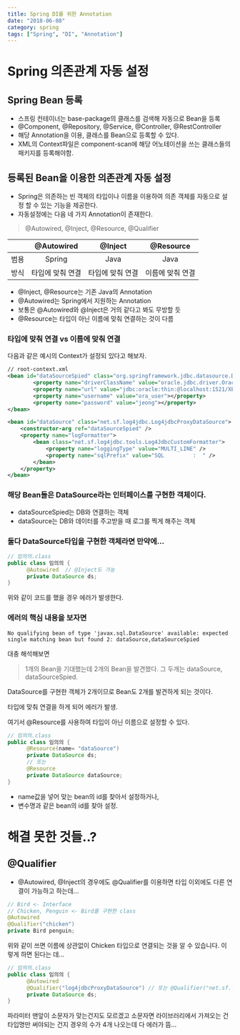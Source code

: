 ```yaml
---
title: Spring DI를 위한 Annotation
date: "2018-06-08"
category: spring
tags: ["Spring", "DI", "Annotation"]
---
```


# Spring 의존관계 자동 설정

## Spring Bean 등록
- 스프링 컨테이너는 base-package의 클래스를 검색해 자동으로 Bean을 등록
- @Component, @Repository, @Service, @Controller, @RestController
- 해당 Annotation을 이용, 클래스를 Bean으로 등록할 수 있다.
- XML의 Context파일은 component-scan에 해당 어노테이션을 쓰는 클래스들의 패키지를 등록해야함.

## 등록된 Bean을 이용한 의존관계 자동 설정
- Spring은 의존하는 빈 객체의 타입이나 이름을 이용하여 의존 객체를 자동으로 설정 할 수 있는 기능을 제공한다.
- 자동설정에는 다음 네 가지 Annotation이 존재한다.
> @Autowired, @Inject, @Resource, @Qualifier

|          | @Autowired      | @Inject        | @Resource |
|:--------:|:---------------:|:--------------:|:--------:|
| 범용     | Spring          | Java           | Java |
| 방식     | 타입에 맞춰 연결 | 타입에 맞춰 연결 | 이름에 맞춰 연결 |

- @Inject, @Resource는 기존 Java의 Annotation
- @Autowired는 Spring에서 지원하는 Annotation
- 보통은 @Autowired와 @Inject은 거의 같다고 봐도 무방할 듯
- @Resource는 타입이 아닌 이름에 맞춰 연결하는 것이 다름

### 타입에 맞춰 연결 vs 이름에 맞춰 연결
다음과 같은 예시의 Context가 설정되 있다고 해보자.

~~~xml
// root-context.xml
<bean id="dataSourceSpied" class="org.springframework.jdbc.datasource.DriverManagerDataSource">
		<property name="driverClassName" value="oracle.jdbc.driver.OracleDriver"></property>
		<property name="url" value="jdbc:oracle:thin:@localhost:1521/XE"></property>
		<property name="username" value="ora_user"></property>
		<property name="password" value="jeong"></property>
</bean>

<bean id="dataSource" class="net.sf.log4jdbc.Log4jdbcProxyDataSource">
	<constructor-arg ref="dataSourceSpied" />
	<property name="logFormatter">
		<bean class="net.sf.log4jdbc.tools.Log4JdbcCustomFormatter">
			<property name="loggingType" value="MULTI_LINE" />
			<property name="sqlPrefix" value="SQL         :  " />
		</bean>
	</property>
</bean>
~~~

### 해당 Bean들은 DataSource라는 인터페이스를 구현한 객체이다.
- dataSourceSpied는 DB와 연결하는 객체
- dataSource는 DB와 데이터를 주고받을 때 로그를 찍게 해주는 객체

### 둘다 DataSource타입을 구현한 객체라면 만약에...

~~~java
// 임의의.class
public class 임의의 {
      @Autowired  // @Inject도 가능
      private DataSource ds;
}
~~~

위와 같이 코드를 했을 경우 에러가 발생한다.
### 에러의 핵심 내용을 보자면 

~~~
No qualifying bean of type 'javax.sql.DataSource' available: expected single matching bean but found 2: dataSource,dataSourceSpied
~~~

대충 해석해보면 
> 1개의 Bean을 기대했는데 2개의 Bean을 발견했다. 그 두개는 dataSource, dataSourceSpied.

DataSource를 구현한 객체가 2개이므로 Bean도 2개를 발견하게 되는 것이다.

타입에 맞춰 연결을 하게 되어 에러가 발생.

여기서 @Resource를 사용하여 타입이 아닌 이름으로 설정할 수 있다.

~~~java
// 임의의.class
public class 임의의 {
      @Resource(name= "dataSource")
      private DataSource ds;
      // 또는
      @Resource
      private DataSource dataSource;
}
~~~

- name값을 넣어 맞는 bean의 id를 찾아서 설정하거나,
- 변수명과 같은 bean의 id를 찾아 설정.

# 해결 못한 것들..?

## @Qualifier
- @Autowired, @Inject의 경우에도 @Qualifier를 이용하면 타입 이외에도 다른 연결이 가능하고 하는데...

~~~java
// Bird <- Interface
// Chicken, Penguin <- Bird를 구현한 class
@Autowired
@Qualifier("chicken")
private Bird penguin;
~~~

위와 같이 쓰면 이름에 상관없이 Chicken 타입으로 연결되는 것을 알 수 있습니다.
이렇게 하면 된다는 데...

~~~java
// 임의의.class
public class 임의의 {
      @Autowired
      @Qualifier("log4jdbcProxyDataSource") // 또는 @Qualifier("net.sf.log4jdbc.Log4jdbcProxyDataSource")
      private DataSource ds;
}
~~~

파라미터 맨앞이 소문자가 맞는건지도 모르겠고
소문자면 라이브러리에서 가져오는 건 타입명만 써야되는 건지
경우의 수가 4개 나오는데 다 에러가 뜸...
